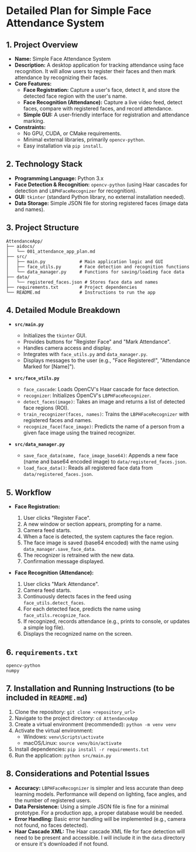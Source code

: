 # Detailed Plan for Simple Face Attendance System

## 1. Project Overview
*   **Name:** Simple Face Attendance System
*   **Description:** A desktop application for tracking attendance using face recognition. It will allow users to register their faces and then mark attendance by recognizing their faces.
*   **Core Features:**
    *   **Face Registration:** Capture a user's face, detect it, and store the detected face region with the user's name.
    *   **Face Recognition (Attendance):** Capture a live video feed, detect faces, compare with registered faces, and record attendance.
    *   **Simple GUI:** A user-friendly interface for registration and attendance marking.
*   **Constraints:**
    *   No GPU, CUDA, or CMake requirements.
    *   Minimal external libraries, primarily `opencv-python`.
    *   Easy installation via `pip install`.

## 2. Technology Stack
*   **Programming Language:** Python 3.x
*   **Face Detection & Recognition:** `opencv-python` (using Haar cascades for detection and `LBPHFaceRecognizer` for recognition).
*   **GUI:** `tkinter` (standard Python library, no external installation needed).
*   **Data Storage:** Simple JSON file for storing registered faces (image data and names).

## 3. Project Structure

```
AttendanceApp/
├── aidocs/
│   └── 001_attendance_app_plan.md
├── src/
│   ├── main.py             # Main application logic and GUI
│   ├── face_utils.py       # Face detection and recognition functions
│   └── data_manager.py     # Functions for saving/loading face data
├── data/
│   └── registered_faces.json # Stores face data and names
├── requirements.txt        # Project dependencies
└── README.md               # Instructions to run the app
```

## 4. Detailed Module Breakdown

*   **`src/main.py`**
    *   Initializes the `tkinter` GUI.
    *   Provides buttons for "Register Face" and "Mark Attendance".
    *   Handles camera access and display.
    *   Integrates with `face_utils.py` and `data_manager.py`.
    *   Displays messages to the user (e.g., "Face Registered!", "Attendance Marked for [Name]").

*   **`src/face_utils.py`**
    *   `face_cascade`: Loads OpenCV's Haar cascade for face detection.
    *   `recognizer`: Initializes OpenCV's `LBPHFaceRecognizer`.
    *   `detect_faces(image)`: Takes an image and returns a list of detected face regions (ROI).
    *   `train_recognizer(faces, names)`: Trains the `LBPHFaceRecognizer` with registered faces and names.
    *   `recognize_face(face_image)`: Predicts the name of a person from a given face image using the trained recognizer.

*   **`src/data_manager.py`**
    *   `save_face_data(name, face_image_base64)`: Appends a new face (name and base64 encoded image) to `data/registered_faces.json`.
    *   `load_face_data()`: Reads all registered face data from `data/registered_faces.json`.

## 5. Workflow

*   **Face Registration:**
    1.  User clicks "Register Face".
    2.  A new window or section appears, prompting for a name.
    3.  Camera feed starts.
    4.  When a face is detected, the system captures the face region.
    5.  The face image is saved (base64 encoded) with the name using `data_manager.save_face_data`.
    6.  The recognizer is retrained with the new data.
    7.  Confirmation message displayed.

*   **Face Recognition (Attendance):**
    1.  User clicks "Mark Attendance".
    2.  Camera feed starts.
    3.  Continuously detects faces in the feed using `face_utils.detect_faces`.
    4.  For each detected face, predicts the name using `face_utils.recognize_face`.
    5.  If recognized, records attendance (e.g., prints to console, or updates a simple log file).
    6.  Displays the recognized name on the screen.

## 6. `requirements.txt`

```
opencv-python
numpy
```

## 7. Installation and Running Instructions (to be included in `README.md`)

1.  Clone the repository: `git clone <repository_url>`
2.  Navigate to the project directory: `cd AttendanceApp`
3.  Create a virtual environment (recommended): `python -m venv venv`
4.  Activate the virtual environment:
    *   Windows: `venv\Scripts\activate`
    *   macOS/Linux: `source venv/bin/activate`
5.  Install dependencies: `pip install -r requirements.txt`
6.  Run the application: `python src/main.py`

## 8. Considerations and Potential Issues

*   **Accuracy:** `LBPHFaceRecognizer` is simpler and less accurate than deep learning models. Performance will depend on lighting, face angles, and the number of registered users.
*   **Data Persistence:** Using a simple JSON file is fine for a minimal prototype. For a production app, a proper database would be needed.
*   **Error Handling:** Basic error handling will be implemented (e.g., camera not found, no faces detected).
*   **Haar Cascade XML:** The Haar cascade XML file for face detection will need to be present and accessible. I will include it in the `data` directory or ensure it's downloaded if not found.